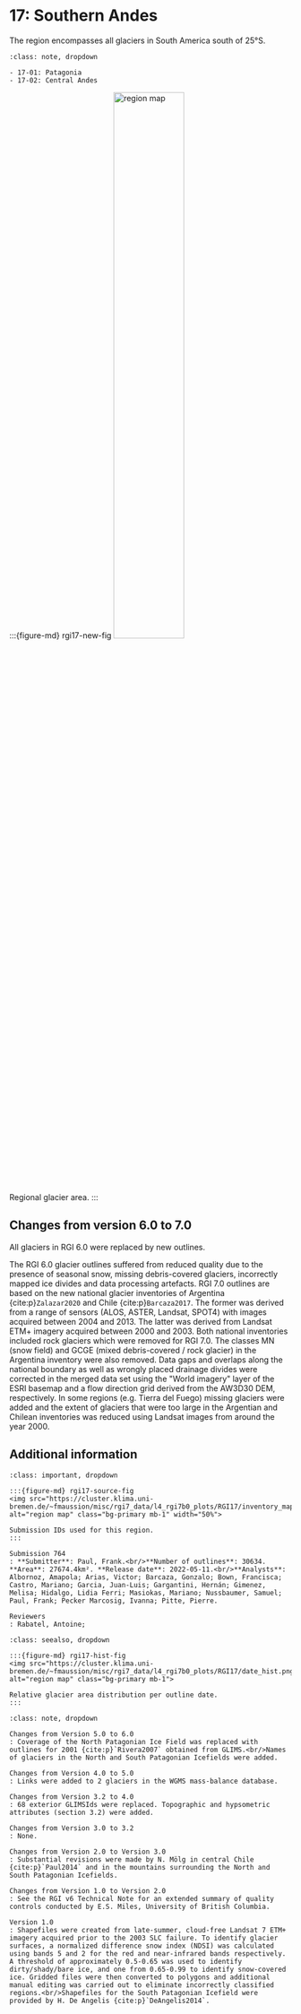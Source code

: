 # 17: Southern Andes

The region encompasses all glaciers in South America south of 25°S.

```{admonition} Subregions
:class: note, dropdown

- 17-01: Patagonia
- 17-02: Central Andes

```

:::{figure-md} rgi17-new-fig
<img src="https://cluster.klima.uni-bremen.de/~fmaussion/misc/rgi7_data/l4_rgi7b0_plots/RGI17/isrgi6_map.jpeg" alt="region map" class="bg-primary mb-1" width="50%">

Regional glacier area.
:::

## Changes from version 6.0 to 7.0

All glaciers in RGI 6.0 were replaced by new outlines.

The RGI 6.0 glacier outlines suffered from reduced quality due to the presence of seasonal snow, missing debris-covered glaciers, incorrectly mapped ice divides and data processing artefacts. RGI 7.0 outlines are based on the new national glacier inventories of Argentina {cite:p}`Zalazar2020` and Chile {cite:p}`Barcaza2017`. The former was derived from a range of sensors (ALOS, ASTER, Landsat, SPOT4) with images acquired between 2004 and 2013. The latter was derived from Landsat ETM+ imagery acquired between 2000 and 2003. Both national inventories included rock glaciers which were removed for RGI 7.0. The classes MN (snow field) and GCGE (mixed debris-covered / rock glacier) in the Argentina inventory were also removed. Data gaps and overlaps along the national boundary as well as wrongly placed drainage divides were corrected in the merged data set using the "World imagery" layer of the ESRI basemap and a flow direction grid derived from the AW3D30 DEM, respectively. In some regions (e.g. Tierra del Fuego) missing glaciers were added and the extent of glaciers that were too large in the Argentian and Chilean inventories was reduced using Landsat images from around the year 2000.

## Additional information 

```{admonition} Data sources and analysts
:class: important, dropdown

:::{figure-md} rgi17-source-fig
<img src="https://cluster.klima.uni-bremen.de/~fmaussion/misc/rgi7_data/l4_rgi7b0_plots/RGI17/inventory_map.jpeg" alt="region map" class="bg-primary mb-1" width="50%">

Submission IDs used for this region.
:::

Submission 764
: **Submitter**: Paul, Frank.<br/>**Number of outlines**: 30634. **Area**: 27674.4km². **Release date**: 2022-05-11.<br/>**Analysts**: Albornoz, Amapola; Arias, Victor; Barcaza, Gonzalo; Bown, Francisca; Castro, Mariano; Garcia, Juan-Luis; Gargantini, Hernán; Gimenez, Melisa; Hidalgo, Lidia Ferri; Masiokas, Mariano; Nussbaumer, Samuel; Paul, Frank; Pecker Marcosig, Ivanna; Pitte, Pierre.

Reviewers
: Rabatel, Antoine;

```

```{admonition} Outlines date distribution
:class: seealso, dropdown

:::{figure-md} rgi17-hist-fig
<img src="https://cluster.klima.uni-bremen.de/~fmaussion/misc/rgi7_data/l4_rgi7b0_plots/RGI17/date_hist.png" alt="region map" class="bg-primary mb-1">

Relative glacier area distribution per outline date.
:::

```

```{admonition} Version history
:class: note, dropdown

Changes from Version 5.0 to 6.0
: Coverage of the North Patagonian Ice Field was replaced with outlines for 2001 {cite:p}`Rivera2007` obtained from GLIMS.<br/>Names of glaciers in the North and South Patagonian Icefields were added.

Changes from Version 4.0 to 5.0
: Links were added to 2 glaciers in the WGMS mass-balance database.

Changes from Version 3.2 to 4.0
: 68 exterior GLIMSIds were replaced. Topographic and hypsometric attributes (section 3.2) were added.

Changes from Version 3.0 to 3.2
: None.

Changes from Version 2.0 to Version 3.0
: Substantial revisions were made by N. Mölg in central Chile {cite:p}`Paul2014` and in the mountains surrounding the North and South Patagonian Icefields.

Changes from Version 1.0 to Version 2.0
: See the RGI v6 Technical Note for an extended summary of quality controls conducted by E.S. Miles, University of British Columbia.

Version 1.0
: Shapefiles were created from late-summer, cloud-free Landsat 7 ETM+ imagery acquired prior to the 2003 SLC failure. To identify glacier surfaces, a normalized difference snow index (NDSI) was calculated using bands 5 and 2 for the red and near-infrared bands respectively. A threshold of approximately 0.5-0.65 was used to identify dirty/shady/bare ice, and one from 0.65-0.99 to identify snow-covered ice. Gridded files were then converted to polygons and additional manual editing was carried out to eliminate incorrectly classified regions.<br/>Shapefiles for the South Patagonian Icefield were provided by H. De Angelis {cite:p}`DeAngelis2014`.


```
